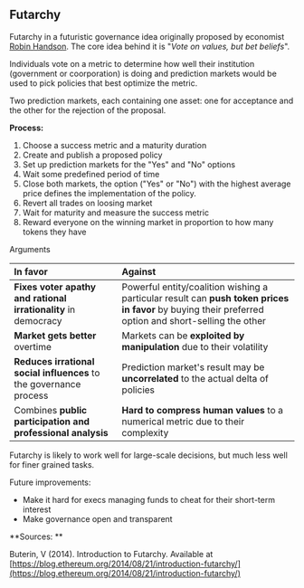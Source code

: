 ## 

## Futarchy

Futarchy in a futuristic governance idea originally proposed by economist [Robin Handson](https://en.wikipedia.org/wiki/Robin_Hanson). The core idea behind it is "_Vote on values, but bet beliefs_".

Individuals vote on a metric to determine how well their institution \(government or coorporation\) is doing and prediction markets would be used to pick policies that best optimize the metric.

Two prediction markets, each containing one asset: one for acceptance and the other for the rejection of the proposal.

**Process:**

1. Choose a success metric and a maturity duration
2. Create and publish a proposed policy
3. Set up prediction markets for the "Yes" and "No" options
4. Wait some predefined period of time
5. Close both markets, the option \("Yes" or "No"\) with the highest average price defines the implementation of the policy.
6. Revert all trades on loosing market
7. Wait for maturity and measure the success metric
8. Reward everyone on the winning market in proportion to how many tokens they have

Arguments 

| In favor | Against  |
| :--- | :--- |
| **Fixes voter apathy and rational irrationality** in democracy | Powerful entity/coalition wishing a particular result can **push token prices in favor** by buying their preferred option and short-selling the other |
| **Market gets better** overtime | Markets can be **exploited by manipulation** due to their volatility |
| **Reduces irrational social influences** to the governance process | Prediction market's result may be **uncorrelated** to the actual delta of policies |
| Combines **public participation and professional analysis** | **Hard to compress human values** to a numerical metric due to their complexity |



Futarchy is likely to work well for large-scale decisions, but much less well for finer grained tasks.



Future improvements:

* Make it hard for execs managing funds to cheat for their short-term interest
* Make governance open and transparent



**Sources: **

Buterin, V \(2014\). Introduction to Futarchy. Available at [https://blog.ethereum.org/2014/08/21/introduction-futarchy/](https://blog.ethereum.org/2014/08/21/introduction-futarchy/)

